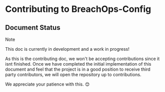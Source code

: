# Contributing to BreachOps-Config

## Document Status

> [!NOTE]
>
> This doc is currently in development and a work in progress!
>
> As this is the contributing doc, we won't be accepting contributions since it isnt finished. Once we have completed
> the initial implementation of this document and feel that the project is in a good position to receive third party
> contributors, we will open the repository up to contributions.
>
> We appreciate your patience with this. 😊
>

